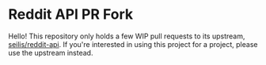# Reddit API PR Fork

Hello!  This repository only holds a few WIP pull requests to its upstream,
[seilis/reddit-api](https://github.com/seilis/reddit-api).  If you're
interested in using this project for a project, please use the upstream
instead.

